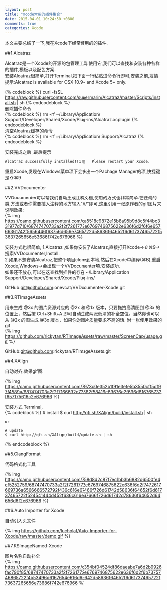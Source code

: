 ```yaml
---
layout: post
title: "Xcode常用的插件集合"
date: 2015-04-01 10:24:50 +0800
comments: true
categories: Xcode
---  
```


本文主要总结了一下,我在Xcode下经常使用的的插件.  

##1.Alcatraz  

Alcatraz是一个Xcode的开源的包管理工具.使用它,我们可以查找和安装各种各样的插件,模板以及配色方案.  
安装Alcatraz很简单,打开Terminal,把下面一行粘贴进命令行即可,安装之前,友情提示:Alcatraz is available for OSX 10.9+ and Xcode 5+ only.  

{% codeblock  %}
curl -fsSL https://raw.githubusercontent.com/supermarin/Alcatraz/master/Scripts/install.sh | sh
{% endcodeblock %}  
删除插件命令  
{% codeblock %}
rm -rf ~/Library/Application\ Support/Developer/Shared/Xcode/Plug-ins/Alcatraz.xcplugin
{% endcodeblock %}  
清空Alcatraz缓存的命令  
{% codeblock  %}
rm -rf ~/Library/Application\ Support/Alcatraz
{% endcodeblock %}  

安装完成之后 ,最后提示 
```
Alcatraz successfully installed!!1!🍻   Please restart your Xcode.
```  
重启Xcode,发现在Windows菜单项下会多出一个Pachage Manager的项,快捷键是⇧⌘9

<!--more-->
##2.VVDocumenter  

VVDocumenter可以帮我们自动生成注释文档,使用的方式也非常简单.在任何的类,方法或者你需要插入注释的地方输入"///"即可,这里引用一张原作者的gif图片来说明效果:  
{% img https://camo.githubusercontent.com/ca5518c9872e15b8a95b9d8c5f44bc331977d710/68747470733a2f2f7261772e6769746875622e636f6d2f6f6e65766361742f5656446f63756d656e7465722d58636f64652f6d61737465722f53637265656e53686f742e676966 %}  

安装方式也很简单,
1.Alcatraz ,如果你安装了Alcatraz,直接打开Xcode->⇧⌘9->搜索VVDocumenter,Install.  
2.如果不想安装Alcatraz,把整个项目clone到本地,然后在Xcode中编译(⌘B),重启Xcode,Windows->会出现一个VVDocumenter项.安装成功.  
如果还不放心,可以在这查找到插件的存在 ~/Library/Application Support/Developer/Shared/Xcode/Plug-ins/  

GitHub:git@github.com:onevcat/VVDocumenter-Xcode.git

##3.RTImageAssets  

用来生成 @3x 的图片资源对应的 @2x 和 @1x 版本，只要拖拽高清图到 @3x 的位置上，然后按 Ctrl+Shift+A 即可自动生成两张低清的补全空位。当然你也可以从 @2x 的图生成 @3x 版本，如果你对图片质量要求不高的话.
附一张使用效果的gif  
{% img https://github.com/rickytan/RTImageAssets/raw/master/ScreenCap/usage.gif %}

GitHub:git@github.com:rickytan/RTImageAssets.git

##4.XAlign  

自动对齐,效果gif图:

{% img https://camo.githubusercontent.com/7973c0e352b1f91e3efe5b3550cff5df97f4589a/687474703a2f2f7166692e73682f58416c69676e2f696d616765732f657175616c2e676966 %}

安装方式 Terminal,  
{% codeblock %}
    # install
    $ curl http://qfi.sh/XAlign/build/install.sh | sh

    or
    
    # update
    $ curl http://qfi.sh/XAlign/build/update.sh | sh
{% endcodeblock %}

##5.ClangFormat  

代码格式化工具  

{% img https://camo.githubusercontent.com/758d8d2c87f7ec1bb3b6882d6500fe4cf5252759/68747470733a2f2f7261772e6769746875622e636f6d2f7472617669736a6566666572792f436c616e67466f726d61742d58636f64652f6d61737465722f524541444d452f636c616e67666f726d61742d78636f64652d64656d6f2e676966 %}  

##6.Auto Importer for Xcode

自动引入头文件

{% img https://github.com/lucholaf/Auto-Importer-for-Xcode/raw/master/demo.gif %}

##7.KSImageNamed-Xcode  

图片名称自动补全  
{% img https://camo.githubusercontent.com/c354bf04524df86daeabe7a6d2b9926fac790f85/68747470733a2f2f7261772e6769746875622e636f6d2f6b7375746865722f4b53496d6167654e616d65642d58636f64652f6d61737465722f73637265656e73686f742e676966 %}






























